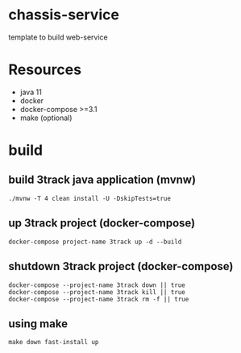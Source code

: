 # chassis-service

template to build web-service

# Resources

- java 11
- docker
- docker-compose >=3.1
- make (optional)

# build

## build **3track** java application (mvnw)
```
./mvnw -T 4 clean install -U -DskipTests=true
```

## up **3track** project (docker-compose)
```
docker-compose project-name 3track up -d --build
```

## shutdown **3track** project (docker-compose)
```
docker-compose --project-name 3track down || true
docker-compose --project-name 3track kill || true
docker-compose --project-name 3track rm -f || true
```

## using make
```
make down fast-install up
```